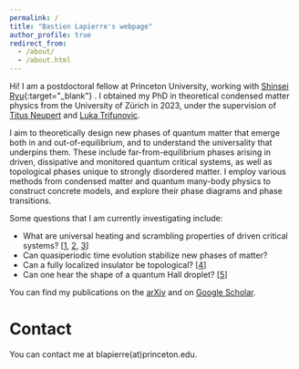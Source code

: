 ```yaml
---
permalink: /
title: "Bastien Lapierre's webpage"
author_profile: true
redirect_from: 
  - /about/
  - /about.html
---
```



Hi! I am a postdoctoral fellow at Princeton University, working with [Shinsei Ryu](https://phy.princeton.edu/people/shinsei-ryu){:target="_blank"} . I obtained my PhD in theoretical condensed matter physics from the University of Zürich in 2023, under the supervision of [Titus Neupert](https://www.physik.uzh.ch/en/groups/neupert/team/neupert.html) and [Luka Trifunovic](https://www.lpt.ups-tlse.fr/spip.php?article1624&lang=fr).

I aim to theoretically design new phases of quantum matter that emerge both in and out-of-equilibrium, and to understand the universality that underpins them. These include far-from-equilibrium phases arising in driven, dissipative and monitored quantum critical systems, as well as topological phases unique to strongly disordered matter.
I employ various methods from condensed matter and quantum many-body physics to construct concrete models, and explore their phase diagrams and phase transitions.

Some questions that I am currently investigating include:
- What are universal heating and scrambling properties of driven critical systems? [[1](https://journals.aps.org/prresearch/abstract/10.1103/PhysRevResearch.2.023085), [2](https://journals.aps.org/prb/abstract/10.1103/PhysRevB.103.224303), [3](https://arxiv.org/abs/2405.01642)]
- Can quasiperiodic time evolution stabilize new phases of matter?
- Can a fully localized insulator be topological? [[4](https://journals.aps.org/prl/abstract/10.1103/PhysRevLett.129.256401)]
- Can one hear the shape of a quantum Hall droplet? [[5](https://journals.aps.org/prx/abstract/10.1103/PhysRevX.14.011030)]

You can find my publications on the [arXiv](https://arxiv.org/a/lapierre_b_1.html) and on [Google Scholar](https://scholar.google.com/citations?user=oGgrqHgAAAAJ&hl=en&oi=ao).


Contact
======
You can contact me at blapierre(at)princeton.edu.
